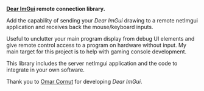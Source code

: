 **[Dear ImGui](https://github.com/ocornut/imgui) remote connection library.**

Add the capability of sending your *Dear ImGui* drawing to a remote netImgui application and receives back the mouse/keyboard inputs. 

Useful to unclutter your main program display from debug UI elements and give remote control access to a program on hardware without input. My main target for this project is to help with gaming console development.

This library includes the server netImgui application and the code to integrate in your own software.

Thank you to [Omar Cornut](https://github.com/ocornut/imgui/commits?author=ocornut) for developing *Dear ImGui*.